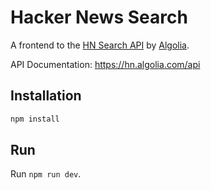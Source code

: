 # Hacker News Search

A frontend to the [HN Search API](https://hn.algolia.com/api/v1/search) by [Algolia](https://www.algolia.com/).

API Documentation: <https://hn.algolia.com/api>

## Installation

```zsh
npm install
```

## Run

Run `npm run dev`.
